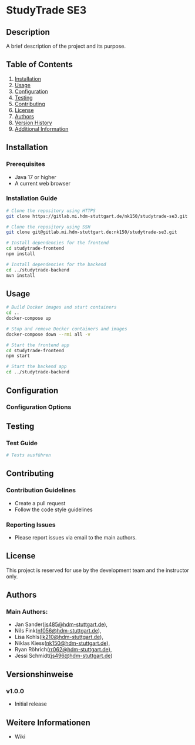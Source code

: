 # StudyTrade SE3

## Description
A brief description of the project and its purpose.

## Table of Contents
1. [Installation](#installation)
2. [Usage](#usage)
3. [Configuration](#configuration)
4. [Testing](#testing)
5. [Contributing](#contributing)
6. [License](#license)
7. [Authors](#authors)
8. [Version History](#version-history)
9. [Additional Information](#additional-information)

## Installation
### Prerequisites
- Java 17 or higher
- A current web browser

### Installation Guide
```bash
# Clone the repository using HTTPS
git clone https://gitlab.mi.hdm-stuttgart.de/nk150/studytrade-se3.git

# Clone the repository using SSH
git clone git@gitlab.mi.hdm-stuttgart.de:nk150/studytrade-se3.git

# Install dependencies for the frontend
cd studytrade-frontend
npm install

# Install dependencies for the backend
cd ../studytrade-backend
mvn install

```

## Usage
```bash 
# Build Docker images and start containers
cd ..
docker-compose up

# Stop and remove Docker containers and images
docker-compose down --rmi all -v

# Start the frontend app
cd studytrade-frontend
npm start

# Start the backend app
cd ../studytrade-backend
```

## Configuration
### Configuration Options


## Testing
### Test Guide
```bash 
# Tests ausführen


```

## Contributing
### Contribution Guidelines
- Create a pull request
- Follow the code style guidelines

### Reporting Issues
- Please report issues via email to the main authors.

## License
This project is reserved for use by the development team and the instructor only.

## Authors
### Main Authors: 
- Jan Sander(js485@hdm-stuttgart.de), 
- Nils Fink(nf056@hdm-stuttgart.de), 
- Lisa Kohls(lk210@hdm-stuttgart.de), 
- Niklas Kiess(nk150@hdm-stuttgart.de), 
- Ryan Röhrich(rr062@hdm-stuttgart.de), 
- Jessi Schmidt(js496@hdm-stuttgart.de) 

## Versionshinweise
### v1.0.0
- Initial release

## Weitere Informationen
- Wiki
